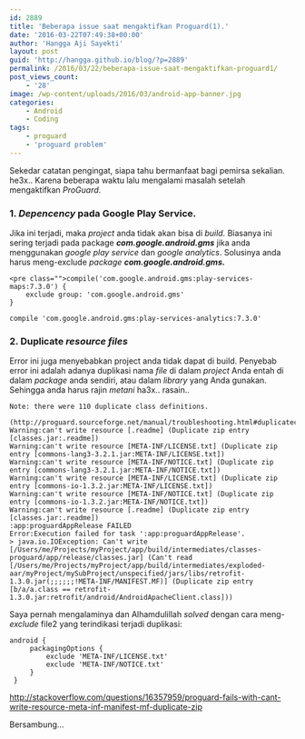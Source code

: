 ```yaml
---
id: 2889
title: 'Beberapa issue saat mengaktifkan Proguard(1).'
date: '2016-03-22T07:49:38+00:00'
author: 'Hangga Aji Sayekti'
layout: post
guid: 'http://hangga.github.io/blog/?p=2889'
permalink: /2016/03/22/beberapa-issue-saat-mengaktifkan-proguard1/
post_views_count:
    - '28'
image: /wp-content/uploads/2016/03/android-app-banner.jpg
categories:
    - Android
    - Coding
tags:
    - proguard
    - 'proguard problem'
---
```


Sekedar catatan pengingat, siapa tahu bermanfaat bagi pemirsa sekalian. he3x.. Karena beberapa waktu lalu mengalami masalah setelah mengaktifkan *ProGuard*.

### 1. *Depencency* pada Google Play Service.

Jika ini terjadi, maka *project* anda tidak akan bisa di *build.* Biasanya ini sering terjadi pada package ***com.google.android.gms*** jika anda menggunakan *google play service* dan *google analytics*. Solusinya anda harus meng-exclude *package* ***com.google.android.gms.***

```
<pre class="">compile('com.google.android.gms:play-services-maps:7.3.0') {
    exclude group: 'com.google.android.gms'
}

compile 'com.google.android.gms:play-services-analytics:7.3.0'
```

### 2. Duplicate *resource files*

Error ini juga menyebabkan project anda tidak dapat di build. Penyebab error ini adalah adanya duplikasi nama *file* di dalam *project* Anda entah di dalam *package* anda sendiri, atau dalam *library* yang Anda gunakan. Sehingga anda harus rajin *metani* ha3x.. rasain..

```
Note: there were 110 duplicate class definitions.
      (http://proguard.sourceforge.net/manual/troubleshooting.html#duplicateclass)
Warning:can't write resource [.readme] (Duplicate zip entry [classes.jar:.readme])
Warning:can't write resource [META-INF/LICENSE.txt] (Duplicate zip entry [commons-lang3-3.2.1.jar:META-INF/LICENSE.txt])
Warning:can't write resource [META-INF/NOTICE.txt] (Duplicate zip entry [commons-lang3-3.2.1.jar:META-INF/NOTICE.txt])
Warning:can't write resource [META-INF/LICENSE.txt] (Duplicate zip entry [commons-io-1.3.2.jar:META-INF/LICENSE.txt])
Warning:can't write resource [META-INF/NOTICE.txt] (Duplicate zip entry [commons-io-1.3.2.jar:META-INF/NOTICE.txt])
Warning:can't write resource [.readme] (Duplicate zip entry [classes.jar:.readme])
:app:proguardAppRelease FAILED
Error:Execution failed for task ':app:proguardAppRelease'.
> java.io.IOException: Can't write [/Users/me/Projects/myProject/app/build/intermediates/classes-proguard/app/release/classes.jar] (Can't read [/Users/me/Projects/myProject/app/build/intermediates/exploded-aar/myProject/mySubProject/unspecified/jars/libs/retrofit-1.3.0.jar(;;;;;;!META-INF/MANIFEST.MF)] (Duplicate zip entry [b/a/a.class == retrofit-1.3.0.jar:retrofit/android/AndroidApacheClient.class]))
```

Saya pernah mengalaminya dan Alhamdulillah *solved* dengan cara meng-*exclude* file2 yang terindikasi terjadi duplikasi:

```
android {
     packagingOptions { 
         exclude 'META-INF/LICENSE.txt' 
         exclude 'META-INF/NOTICE.txt' 
     }
 }
```

<http://stackoverflow.com/questions/16357959/proguard-fails-with-cant-write-resource-meta-inf-manifest-mf-duplicate-zip>

Bersambung…